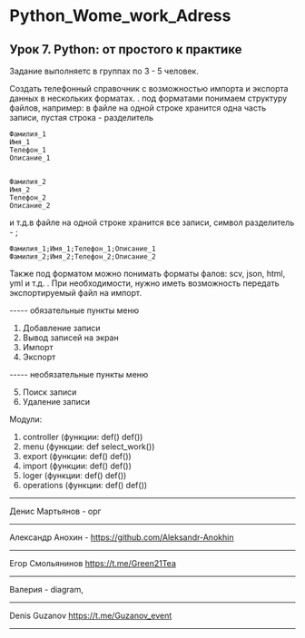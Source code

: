 # Python_Wome_work_Adress

## Урок 7. Python: от простого к практике
Задание выполняетс в группах по 3 - 5 человек.

Создать телефонный справочник с возможностью импорта и экспорта данных в нескольких форматах.
.
под форматами понимаем структуру файлов, например: в файле на одной строке хранится одна часть записи, пустая строка - разделитель

    Фамилия_1
    Имя_1
    Телефон_1
    Описание_1


    Фамилия_2
    Имя_2
    Телефон_2
    Описание_2

и т.д.в файле на одной строке хранится все записи, символ разделитель - ;

    Фамилия_1;Имя_1;Телефон_1;Описание_1
    Фамилия_2;Имя_2;Телефон_2;Описание_2

Также под форматом можно понимать форматы фалов: scv, json, html, yml и т.д.
.
При необходимости, нужно иметь возможность передать экспортируемый файл на импорт.

----- обязательные пункты меню
1. Добавление записи
2. Вывод записей на экран
3. Импорт
4. Экспорт

----- необязательные пункты меню

5. Поиск записи
6. Удаление записи


Модули:
1. controller
(функции: def() def())
2. menu
(функции: def select_work())
3. export
(функции: def() def())
4. import
(функции: def() def())
5. loger
(функции: def() def())
6. operations
(функции: def() def())


***
Денис Мартьянов - орг
***
Александр Анохин - https://github.com/Aleksandr-Anokhin
***
Егор Смольянинов  https://t.me/Green21Tea  
***
Валерия   - diagram,
***
Denis Guzanov  https://t.me/Guzanov_event
***

